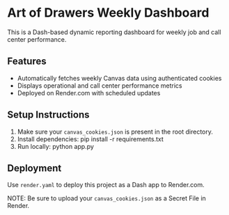 # Art of Drawers Weekly Dashboard

This is a Dash-based dynamic reporting dashboard for weekly job and call center performance.

## Features
- Automatically fetches weekly Canvas data using authenticated cookies
- Displays operational and call center performance metrics
- Deployed on Render.com with scheduled updates

## Setup Instructions
1. Make sure your `canvas_cookies.json` is present in the root directory.
2. Install dependencies:
   pip install -r requirements.txt
3. Run locally:
   python app.py

## Deployment
Use `render.yaml` to deploy this project as a Dash app to Render.com.

NOTE: Be sure to upload your `canvas_cookies.json` as a Secret File in Render.